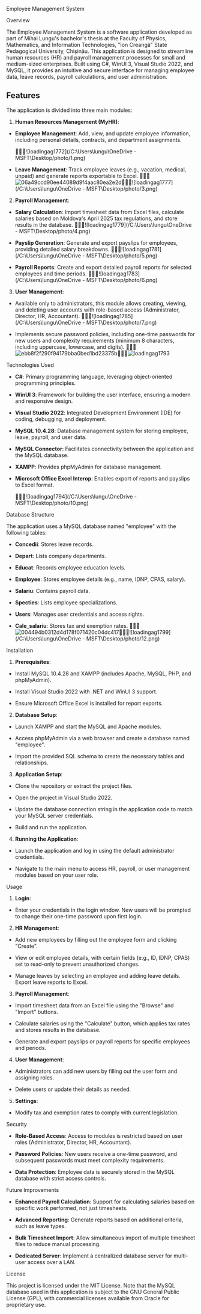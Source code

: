 Employee Management System

Overview

The Employee Management System is a software application developed as part of Mihai Lungu's bachelor's thesis at the Faculty of Physics, Mathematics, and Information Technologies, "Ion Creangă" State Pedagogical University, Chișinău. This application is designed to streamline human resources (HR) and payroll management processes for small and medium-sized enterprises. Built using C#, WinUI 3, Visual Studio 2022, and MySQL, it provides an intuitive and secure interface for managing employee data, leave records, payroll calculations, and user administration.

## Features

The application is divided into three main modules:

1. **Human Resources Management (MyHR)**:
  
  * **Employee Management**: Add, view, and update employee information, including personal details, contracts, and department assignments.
    
    ![loadingag1772](/C:\Users\lungu\OneDrive - MSFT\Desktop/photo/1.png)
    
  * **Leave Management**: Track employee leaves (e.g., vacation, medical, unpaid) and generate reports exportable to Excel. ![06a49ccd90ee44089d9f4aac80ea2e2d](photo/2.png)![loadingag1777](/C:\Users\lungu\OneDrive - MSFT\Desktop/photo/3.png)
    
2. **Payroll Management**:
  
  * **Salary Calculation**: Import timesheet data from Excel files, calculate salaries based on Moldova's April 2025 tax regulations, and store results in the database. ![loadingag1779](/C:\Users\lungu\OneDrive - MSFT\Desktop/photo/4.png)
    
  * **Payslip Generation**: Generate and export payslips for employees, providing detailed salary breakdowns. ![loadingag1781](/C:\Users\lungu\OneDrive - MSFT\Desktop/photo/5.png)
    
  * **Payroll Reports**: Create and export detailed payroll reports for selected employees and time periods. ![loadingag1783](/C:\Users\lungu\OneDrive - MSFT\Desktop/photo/6.png)
    
3. **User Management**:
  
  * Available only to administrators, this module allows creating, viewing, and deleting user accounts with role-based access (Administrator, Director, HR, Accountant). ![loadingag1785](/C:\Users\lungu\OneDrive - MSFT\Desktop/photo/7.png)
    
  * Implements secure password policies, including one-time passwords for new users and complexity requirements (minimum 8 characters, including uppercase, lowercase, and digits). ![ebb8f2f290f94179bba0bed1bd23375b](photo/8.png)![loadingag1793](photo/9.png)
    

Technologies Used

* **C#**: Primary programming language, leveraging object-oriented programming principles.
  
* **WinUI 3**: Framework for building the user interface, ensuring a modern and responsive design.
  
* **Visual Studio 2022**: Integrated Development Environment (IDE) for coding, debugging, and deployment.
  
* **MySQL 10.4.28**: Database management system for storing employee, leave, payroll, and user data.
  
* **MySQL Connector**: Facilitates connectivity between the application and the MySQL database.
  
* **XAMPP**: Provides phpMyAdmin for database management.
  
* **Microsoft Office Excel Interop**: Enables export of reports and payslips to Excel format.
  
  ![loadingag1794](/C:\Users\lungu\OneDrive - MSFT\Desktop/photo/10.png)
  

Database Structure

The application uses a MySQL database named "employee" with the following tables:

* **Concedii**: Stores leave records.
  
* **Depart**: Lists company departments.
  
* **Educat**: Records employee education levels.
  
* **Employee**: Stores employee details (e.g., name, IDNP, CPAS, salary).
  
* **Salariu**: Contains payroll data.
  
* **Specties**: Lists employee specializations.
  
* **Users**: Manages user credentials and access rights.
  
* **Cale_salariu**: Stores tax and exemption rates. ![004494b0312d4d178f071420c04dc417](photo/11.png)![loadingag1799](/C:\Users\lungu\OneDrive - MSFT\Desktop/photo/12.png)
  

Installation

1. **Prerequisites**:
  
  * Install MySQL 10.4.28 and XAMPP (includes Apache, MySQL, PHP, and phpMyAdmin).
    
  * Install Visual Studio 2022 with .NET and WinUI 3 support.
    
  * Ensure Microsoft Office Excel is installed for report exports.
    
2. **Database Setup**:
  
  * Launch XAMPP and start the MySQL and Apache modules.
    
  * Access phpMyAdmin via a web browser and create a database named "employee".
    
  * Import the provided SQL schema to create the necessary tables and relationships.
    
3. **Application Setup**:
  
  * Clone the repository or extract the project files.
    
  * Open the project in Visual Studio 2022.
    
  * Update the database connection string in the application code to match your MySQL server credentials.
    
  * Build and run the application.
    
4. **Running the Application**:
  
  * Launch the application and log in using the default administrator credentials.
    
  * Navigate to the main menu to access HR, payroll, or user management modules based on your user role.
    

Usage

1. **Login**:
  
  * Enter your credentials in the login window. New users will be prompted to change their one-time password upon first login.
2. **HR Management**:
  
  * Add new employees by filling out the employee form and clicking "Create".
    
  * View or edit employee details, with certain fields (e.g., ID, IDNP, CPAS) set to read-only to prevent unauthorized changes.
    
  * Manage leaves by selecting an employee and adding leave details. Export leave reports to Excel.
    
3. **Payroll Management**:
  
  * Import timesheet data from an Excel file using the "Browse" and "Import" buttons.
    
  * Calculate salaries using the "Calculate" button, which applies tax rates and stores results in the database.
    
  * Generate and export payslips or payroll reports for specific employees and periods.
    
4. **User Management**:
  
  * Administrators can add new users by filling out the user form and assigning roles.
    
  * Delete users or update their details as needed.
    
5. **Settings**:
  
  * Modify tax and exemption rates to comply with current legislation.

Security

* **Role-Based Access**: Access to modules is restricted based on user roles (Administrator, Director, HR, Accountant).
  
* **Password Policies**: New users receive a one-time password, and subsequent passwords must meet complexity requirements.
  
* **Data Protection**: Employee data is securely stored in the MySQL database with strict access controls.
  

Future Improvements

* **Enhanced Payroll Calculation**: Support for calculating salaries based on specific work performed, not just timesheets.
  
* **Advanced Reporting**: Generate reports based on additional criteria, such as leave types.
  
* **Bulk Timesheet Import**: Allow simultaneous import of multiple timesheet files to reduce manual processing.
  
* **Dedicated Server**: Implement a centralized database server for multi-user access over a LAN.
  

License

This project is licensed under the MIT License. Note that the MySQL database used in this application is subject to the GNU General Public License (GPL), with commercial licenses available from Oracle for proprietary use.
